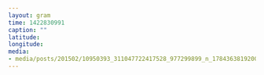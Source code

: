 ```yaml
---
layout: gram
time: 1422830991
caption: ""
latitude: 
longitude: 
media:
- media/posts/201502/10950393_311047722417528_977299899_n_17843638192000351.jpg
---
```

